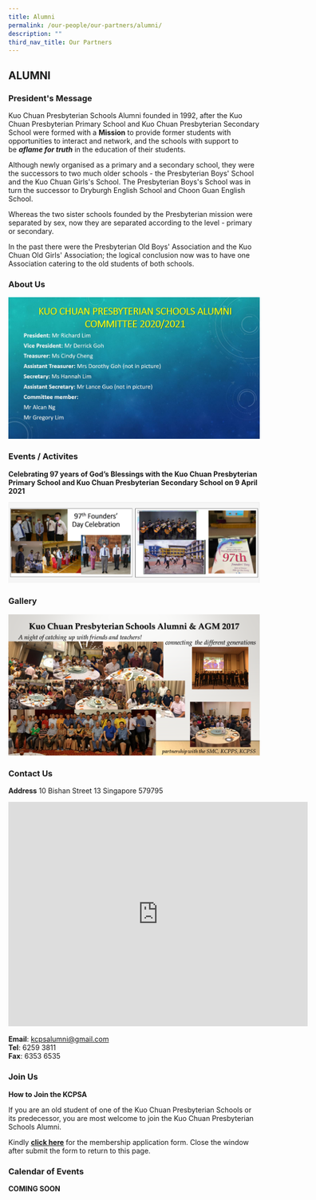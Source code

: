 ```yaml
---
title: Alumni
permalink: /our-people/our-partners/alumni/
description: ""
third_nav_title: Our Partners
---
```

## ALUMNI


### President's Message


Kuo Chuan Presbyterian Schools Alumni founded in 1992, after the Kuo Chuan Presbyterian Primary School and Kuo Chuan Presbyterian Secondary School were formed with a&nbsp;**Mission**&nbsp;to provide former students with opportunities to interact and network, and the schools with support to be&nbsp;**_aflame for truth_**&nbsp;in the education of their students.  
  
Although newly organised as a primary and a secondary school, they were the successors to two much older schools - the Presbyterian Boys' School and the Kuo Chuan Girls's School. The Presbyterian Boys's School was in turn the successor to Dryburgh English School and Choon Guan English School.  
  
Whereas the two sister schools founded by the Presbyterian mission were separated by sex, now they are separated according to the level - primary or secondary.  
  
In the past there were the Presbyterian Old Boys' Association and the Kuo Chuan Old Girls' Association; the logical conclusion now was to have one Association catering to the old students of both schools.

### About Us

![](/images/Our%20People/Alumni2021.jpg)

### Events / Activites

**Celebrating 97 years of God’s Blessings with the Kuo Chuan Presbyterian Primary School and Kuo Chuan Presbyterian Secondary School on 9 April 2021**

![](/images/Our%20People/Alumni%20Event%20and%20Activities.png)

### Gallery

![](/images/Our%20People/KCPSA%20Alumni.png)

### Contact Us

**Address**
10 Bishan Street 13 Singapore 579795

<iframe loading="lazy" allowfullscreen="" style="border:0;" height="450" width="600" src="https://www.google.com/maps/embed?pb=!1m14!1m8!1m3!1d3988.7075245715782!2d103.858015!3d1.352036!3m2!1i1024!2i768!4f13.1!3m3!1m2!1s0x0%3A0x6651ef62de2300e!2sKuo%20Chuan%20Presbyterian%20Secondary%20School!5e0!3m2!1sen!2ssg!4v1670391541786!5m2!1sen!2ssg"></iframe>

**Email**:	<a href="mailto:kcpsalumni@gmail.com">kcpsalumni@gmail.com</a><br>
**Tel**:	6259 3811<br>
**Fax**:	6353 6535

### Join Us
**How to Join the KCPSA**

If you are an old student of one of the Kuo Chuan Presbyterian Schools or its predecessor, you are most welcome to join the Kuo Chuan Presbyterian Schools Alumni.

Kindly&nbsp;**[click here](https://docs.google.com/forms/d/e/1FAIpQLSdcVESS0CuZXA45-iiQl4sV08i8W2_NtzHOYr_AHNDsI5McXw/viewform)**&nbsp;for the membership application form. Close the window after submit the form to return to this page.

### Calendar of Events


**COMING SOON**